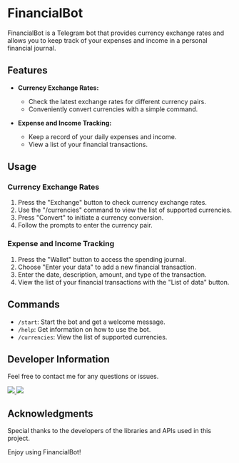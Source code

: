 # FinancialBot

FinancialBot is a Telegram bot that provides currency exchange rates and allows you to keep track of your expenses and income in a personal financial journal.

## Features

- **Currency Exchange Rates:**
  - Check the latest exchange rates for different currency pairs.
  - Conveniently convert currencies with a simple command.

- **Expense and Income Tracking:**
  - Keep a record of your daily expenses and income.
  - View a list of your financial transactions.

## Usage

### Currency Exchange Rates

1. Press the "Exchange" button to check currency exchange rates.
2. Use the "/currencies" command to view the list of supported currencies.
3. Press "Convert" to initiate a currency conversion.
4. Follow the prompts to enter the currency pair.

### Expense and Income Tracking

1. Press the "Wallet" button to access the spending journal.
2. Choose "Enter your data" to add a new financial transaction.
3. Enter the date, description, amount, and type of the transaction.
4. View the list of your financial transactions with the "List of data" button.

## Commands

- `/start`: Start the bot and get a welcome message.
- `/help`: Get information on how to use the bot.
- `/currencies`: View the list of supported currencies.

## Developer Information

Feel free to contact me for any questions or issues.

<a href="https://t.me/Igareokay" >
<img src="https://img.shields.io/badge/Telegram-2CA5E0?style=for-the-badge&logo=telegram&logoColor=white"/>
</a>
<a href="mailto:igchern95@gmail.com" >
<img src="https://img.shields.io/badge/Gmail-D14836?style=for-the-badge&logo=gmail&logoColor=white"/>
</a>

## Acknowledgments

Special thanks to the developers of the libraries and APIs used in this project.

Enjoy using FinancialBot!
